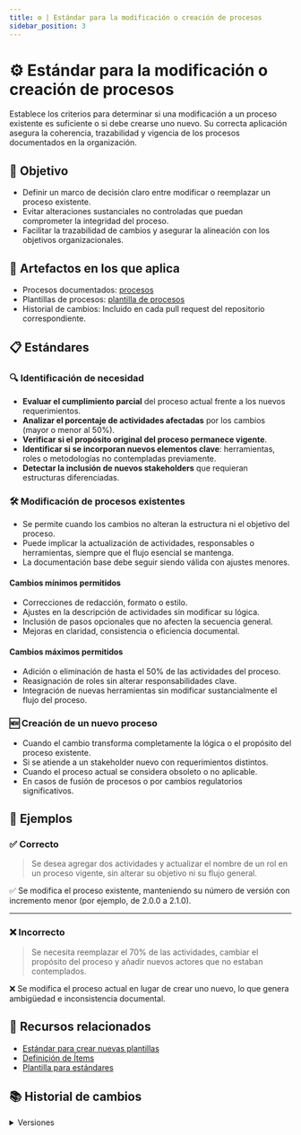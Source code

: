 ```yaml
---
title: ⚙️ | Estándar para la modificación o creación de procesos
sidebar_position: 3
---
```

# ⚙️ Estándar para la modificación o creación de procesos

Establece los criterios para determinar si una modificación a un proceso existente es suficiente o si debe crearse uno nuevo. Su correcta aplicación asegura la coherencia, trazabilidad y vigencia de los procesos documentados en la organización.

## 🎯 Objetivo

- Definir un marco de decisión claro entre modificar o reemplazar un proceso existente.
- Evitar alteraciones sustanciales no controladas que puedan comprometer la integridad del proceso.
- Facilitar la trazabilidad de cambios y asegurar la alineación con los objetivos organizacionales.

## 📑 Artefactos en los que aplica

* Procesos documentados: [procesos](/docs/category/procesos/)
* Plantillas de procesos: [plantilla de procesos](/docs/plantillas/plantilla-procesos)
* Historial de cambios: Incluido en cada pull request del repositorio correspondiente.

## 📋 Estándares

### 🔍 Identificación de necesidad

- **Evaluar el cumplimiento parcial** del proceso actual frente a los nuevos requerimientos.
- **Analizar el porcentaje de actividades afectadas** por los cambios (mayor o menor al 50%).
- **Verificar si el propósito original del proceso permanece vigente**.
- **Identificar si se incorporan nuevos elementos clave**: herramientas, roles o metodologías no contempladas previamente.
- **Detectar la inclusión de nuevos stakeholders** que requieran estructuras diferenciadas.

### 🛠️ Modificación de procesos existentes

- Se permite cuando los cambios no alteran la estructura ni el objetivo del proceso.
- Puede implicar la actualización de actividades, responsables o herramientas, siempre que el flujo esencial se mantenga.
- La documentación base debe seguir siendo válida con ajustes menores.

#### Cambios mínimos permitidos

- Correcciones de redacción, formato o estilo.
- Ajustes en la descripción de actividades sin modificar su lógica.
- Inclusión de pasos opcionales que no afecten la secuencia general.
- Mejoras en claridad, consistencia o eficiencia documental.

#### Cambios máximos permitidos

- Adición o eliminación de hasta el 50% de las actividades del proceso.
- Reasignación de roles sin alterar responsabilidades clave.
- Integración de nuevas herramientas sin modificar sustancialmente el flujo del proceso.

### 🆕 Creación de un nuevo proceso

- Cuando el cambio transforma completamente la lógica o el propósito del proceso existente.
- Si se atiende a un stakeholder nuevo con requerimientos distintos.
- Cuando el proceso actual se considera obsoleto o no aplicable.
- En casos de fusión de procesos o por cambios regulatorios significativos.

## 📝 Ejemplos

### ✅ Correcto

> Se desea agregar dos actividades y actualizar el nombre de un rol en un proceso vigente, sin alterar su objetivo ni su flujo general.

✅ Se modifica el proceso existente, manteniendo su número de versión con incremento menor (por ejemplo, de 2.0.0 a 2.1.0).

---

### ❌ Incorrecto

> Se necesita reemplazar el 70% de las actividades, cambiar el propósito del proceso y añadir nuevos actores que no estaban contemplados.

❌ Se modifica el proceso actual en lugar de crear uno nuevo, lo que genera ambigüedad e inconsistencia documental.

## 📎 Recursos relacionados

- [Estándar para crear nuevas plantillas](/docs/next/standards/estandar-plantillas)
- [Definición de Ítems](/docs/next/procesos/PR2-definicion-items)
- [Plantilla para estándares](/docs/next/plantillas/plantilla-estandares)

## 📚 Historial de cambios

<details>
  <summary>Versiones</summary>
| **Tipo de versión** | **Descripción**                   | **Fecha**   | **Colaborador**                                                   |
|---------------------|-----------------------------------|-------------|-------------------------------------------------------------------|
| **1.0.0**           | Creación inicial del estándar.    | 23/03/2025  | Galo Alejandro del Río Viggiano <br/> Ian Julián Estrada Castro  |
| **1.1.0**           | Corregir redacción y estilo.    | 26/05/2025  | Angel Mauricio Ramírez Herrera  |

</details>

